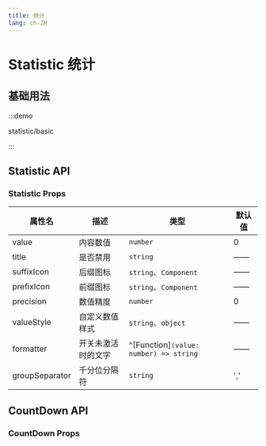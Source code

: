 ```yaml
---
title: 统计
lang: ch-ZH
---
```


# Statistic 统计

## 基础用法

:::demo

statistic/basic

:::

## Statistic API

### Statistic Props

| 属性名         | 描述               | 类型                                   | 默认值 |
| -------------- | ------------------ | -------------------------------------- | ------ |
| value          | 内容数值           | `number`                               | 0      |
| title          | 是否禁用           | `string`                               | ——     |
| suffixIcon     | 后缀图标           | `string`、`Component`                  | ——     |
| prefixIcon     | 前缀图标           | `string`、`Component`                  | ——     |
| precision      | 数值精度           | `number`                               | 0      |
| valueStyle     | 自定义数值样式     | `string`、`object`                     | ——     |
| formatter      | 开关未激活时的文字 | ^[Function]`(value: number) => string` | ——     |
| groupSeparator | 千分位分隔符       | `string`                               | ','    |

## CountDown API

### CountDown Props
